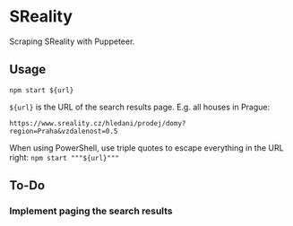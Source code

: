 # SReality

Scraping SReality with Puppeteer.

## Usage

`npm start ${url}`

`${url}` is the URL of the search results page. E.g. all houses in Prague:

`https://www.sreality.cz/hledani/prodej/domy?region=Praha&vzdalenost=0.5`

When using PowerShell, use triple quotes to escape everything in the URL right:
`npm start """${url}"""`

## To-Do

### Implement paging the search results
